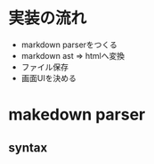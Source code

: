 # 実装の流れ
* markdown parserをつくる
* markdown ast => htmlへ変換
* ファイル保存
* 画面UIを決める

# makedown parser
## syntax 



